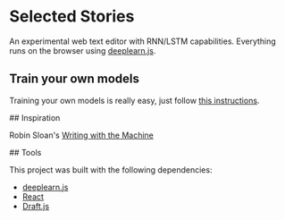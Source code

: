 # Selected Stories

An experimental web text editor with RNN/LSTM capabilities.
Everything runs on the browser using [deeplearn.js](https://github.com/PAIR-code/deeplearnjs).

## Train your own models 

Training your own models is really easy, just follow [this instructions](https://github.com/ITPNYU/p5-deeplearn-js/tree/master/training/lstm).

## Inspiration

Robin Sloan's [Writing with the Machine](https://www.robinsloan.com/notes/writing-with-the-machine/)

## Tools

This project was built with the following dependencies:

  - [deeplearn.js](https://github.com/PAIR-code/deeplearnjs)
  - [React](https://github.com/reactjs/reactjs.org)
  - [Draft.js](https://github.com/facebook/draft-js)